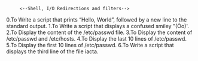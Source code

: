          <--Shell, I/O Redirections and filters-->

0.To Write a script that prints “Hello, World”, followed by a new line to the standard output.
1.To Write a script that displays a confused smiley "(Ôo)'.
2.To Display the content of the /etc/passwd file.
3.To Display the content of /etc/passwd and /etc/hosts.
4.To Display the last 10 lines of /etc/passwd.
5.To Display the first 10 lines of /etc/passwd.
6.To Write a script that displays the third line of the file iacta.

